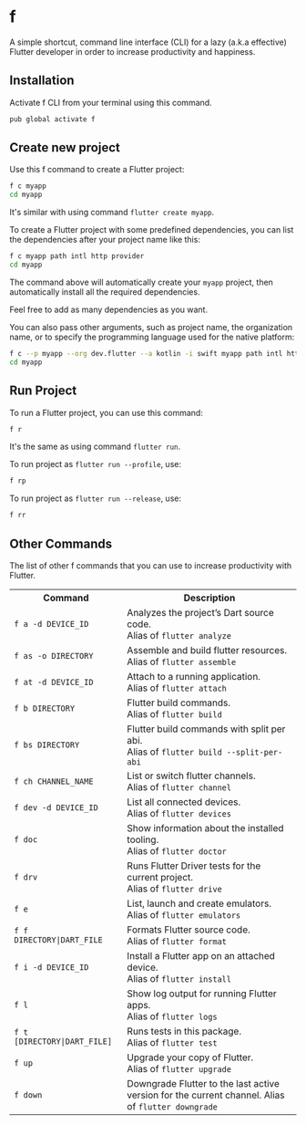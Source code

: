 # f 

A simple shortcut, command line interface (CLI) for a lazy (a.k.a effective) Flutter developer in order to increase productivity and happiness.

## Installation 

Activate f CLI from your terminal using this command.

```bash 
pub global activate f
```

## Create new project 

Use this f command to create a Flutter project:

```bash 
f c myapp
cd myapp
```

It's similar with using command `flutter create myapp`.

To create a Flutter project with some predefined dependencies, you can list the dependencies after your project name like this:

```bash
f c myapp path intl http provider 
cd myapp 
```

The command above will automatically create your `myapp` project, then automatically install all the required dependencies.

Feel free to add as many dependencies as you want.

You can also pass other arguments, such as project name, the organization name, or to specify the programming language used for the native platform:

```bash 
f c --p myapp --org dev.flutter --a kotlin -i swift myapp path intl http provider
cd myapp
```

## Run Project 

To run a Flutter project, you can use this command:

```bash 
f r
```

It's the same as using command `flutter run`. 

To run project as `flutter run --profile`, use:

```bash 
f rp
```

To run project as `flutter run --release`, use:

```bash 
f rr
```

## Other Commands 

The list of other f commands that you can use to increase productivity with Flutter.

<table>
  <tr>
    <th>Command</th>
    <th>Description</th>
  </tr>
  <tr>
    <td><code>f a -d DEVICE_ID</code></td>
    <td>Analyzes the project’s Dart source code.<br>Alias of <code>flutter analyze</code></td>
  </tr>
  <tr>
    <td><code>f as -o DIRECTORY</code></td>
    <td>Assemble and build flutter resources.<br>Alias of <code>flutter assemble</code></td>
  </tr>
  <tr>
    <td><code>f at -d DEVICE_ID</code></td>
    <td>Attach to a running application.<br>Alias of <code>flutter attach</code></td>
  </tr>
  <tr>
    <td><code>f b DIRECTORY</code></td>
    <td>Flutter build commands.<br>Alias of <code>flutter build</code></td>
  </tr>
  <tr>
    <td><code>f bs DIRECTORY</code></td>
    <td>Flutter build commands with split per abi.<br>Alias of <code>flutter build --split-per-abi</code></td>
  </tr>
  <tr>
    <td><code>f ch CHANNEL_NAME</code></td>
    <td>List or switch flutter channels.<br>Alias of <code>flutter channel</code></td>
  </tr>
  <tr>
    <td><code>f dev -d DEVICE_ID</code></td>
    <td>List all connected devices.<br>Alias of <code>flutter devices</code></td>
  </tr>
  <tr>
    <td><code>f doc</code></td>
    <td>Show information about the installed tooling.<br>Alias of <code>flutter doctor</code></td>
  </tr>
  <tr>
    <td><code>f drv</code></td>
    <td>Runs Flutter Driver tests for the current project.<br>Alias of <code>flutter drive</code></td>
  </tr>
  <tr>
    <td><code>f e</code></td>
    <td>List, launch and create emulators.<br>Alias of <code>flutter emulators</code></td>
  </tr>
  <tr>
    <td><code>f f DIRECTORY|DART_FILE</code></td>
    <td>Formats Flutter source code.<br>Alias of <code>flutter format</code></td>
  </tr>
  <tr>
    <td><code>f i -d DEVICE_ID</code></td>
    <td>Install a Flutter app on an attached device.<br>Alias of <code>flutter install</code></td>
  </tr>
  <tr>
    <td><code>f l</code></td>
    <td>Show log output for running Flutter apps.<br>Alias of <code>flutter logs</code></td>
  </tr>
  <tr>
    <td><code>f t [DIRECTORY|DART_FILE]</code></td>
    <td>Runs tests in this package.<br>Alias of <code>flutter test</code></td>
  </tr>
  <tr>
    <td><code>f up</code></td>
    <td>Upgrade your copy of Flutter.<br>Alias of <code>flutter upgrade</code></td>
  </tr>
  <tr>
    <td><code>f down</code></td>
    <td>Downgrade Flutter to the last active version for the current channel. Alias of <code>flutter downgrade</code></td>
  </tr>
</table>